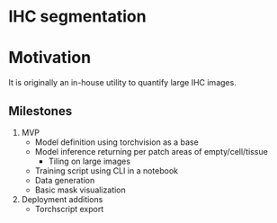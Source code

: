 
# IHC segmentation

# Motivation

It is originally an in-house utility to quantify large IHC images.

## Milestones

1. MVP
    - Model definition using torchvision as a base
    - Model inference returning per patch areas of empty/cell/tissue
        - Tiling on large images
    - Training script using CLI in a notebook
    - Data generation
    - Basic mask visualization
2. Deployment additions
    - Torchscript export
    